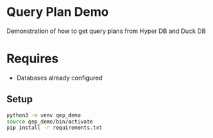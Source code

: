 # Query Plan Demo

Demonstration of how to get query plans from Hyper DB and Duck DB

# Requires

- Databases already configured

## Setup

```bash
python3 -m venv qep_demo
source qep_demo/bin/activate
pip install -r requirements.txt
```
